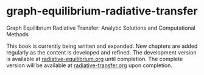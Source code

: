 # graph-equilibrium-radiative-transfer
Graph Equilibrium Radiative Transfer: Analytic Solutions and Computational Methods

This book is currently being written and expanded. New chapters are added regularly as the content is developed and refined.
The development version is available at [radiative-equilibrium.org](radiative-equilibrium.org) until completion.
The complete version will be available at [radiative-transfer.org](radiative-transfer.org) upon completion.